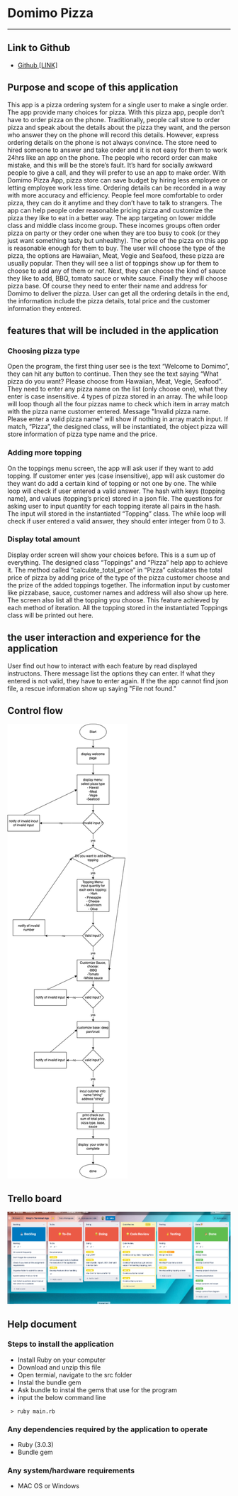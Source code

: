 # Domimo Pizza
------

## Link to Github
- [Github [LINK]](https://github.com/xinyirachel/RubyTermimalApp)

## Purpose and scope of this application

This app is a pizza ordering system for a single user to make a single order. The app provide many choices for pizza. With this pizza app, people don’t have to order pizza on the phone. Traditionally, people call store to order pizza and speak about the details about the pizza they want, and the person who answer they on the phone will record this details. However,  express ordering details on the phone is not always convince. The store need to hired someone to answer and take order and it is not easy for them to work 24hrs like an app on the phone. The people who record order can make mistake, and this will be the store’s fault. It’s hard for socially awkward people to give a call, and they will prefer to use an app to make order. With Domimo Pizza App, pizza store can save budget by hiring less employee or letting employee work less time. Ordering details can be recorded in a way with more accuracy and efficiency. People feel more comfortable to order pizza, they can do it anytime and they don’t have to talk to strangers. The app can help people order reasonable pricing pizza and customize the pizza they like to eat in a better way. The app targeting on lower middle class and middle class income group. These incomes groups often order pizza on party or they order one when they are too busy to cook (or they just want something tasty but unhealthy). The price of the pizza on this app is reasonable enough for them to buy. The user will choose the type of the pizza, the options are Hawaiian, Meat, Vegie and Seafood, these pizza are usually popular. Then they will see a list of toppings show up for them to choose to add any of them or not. Next, they can choose the kind of sauce they like to add, BBQ, tomato sauce or white sauce. Finally they will choose pizza base. Of course they need to enter their name and address for Domimo to deliver the pizza. User can get all the ordering details in the end, the information include the pizza details, total price and the customer information they entered. 

##  features that will be included in the application
### Choosing pizza type

Open the program, the first thing user see is the text “Welcome to Domimo”, they can hit any button to continue. Then they see the text saying “What pizza do you want? Please choose from Hawaiian, Meat, Vegie, Seafood”. They need to enter any pizza name on the list (only choose one), what they enter is case insensitive. 4 types of pizza stored in an array. The while loop will loop though all the four pizzas name to check which item in array match with the pizza name customer entered. Message "Invalid pizza name. Please enter a valid pizza name" will show if nothing in array match input. If match, “Pizza”, the designed class, will be instantiated, the object pizza will store information of pizza type name and the price. 

### Adding more topping

On the toppings menu screen, the app will ask user if they want to add topping. If customer enter yes (case insensitive), app will ask customer do they want do add a certain kind of topping or not one by one. The while loop will check if user entered a valid answer. The hash with keys (topping name), and values (topping’s price) stored in a json file. The questions for asking user to input quantity for each topping iterate all pairs in the hash. The input will stored in the instantiated “Topping” class. The while loop will check if user entered a valid answer, they should enter integer from 0 to 3.

### Display total amount

Display order screen will show your choices before. This is a sum up of everything. The designed class “Toppings” and “Pizza” help app to achieve it. The method called “calculate_total_price” in “Pizza” calculates the total price of pizza by adding price of the type of the pizza customer choose and the prize of the added toppings together.  The information input by customer like pizzabase, sauce, customer names and address will also show up here. The screen also list all the topping you choose. This feature achieved by each method of iteration. All the topping stored in the instantiated Toppings class will be printed out here.

## the user interaction and experience for the application
User find out how to interact with each feature by read displayed instructons. There message list the options they can enter. If what they entered is not valid, they have to enter again. If the the app cannot find json file, a rescue information show up saying "File not found." 

## Control flow
![alt_text](https://github.com/xinyirachel/RubyTermimalApp/blob/main/docs/flow.png)
## Trello board
![alt_text](https://github.com/xinyirachel/RubyTermimalApp/blob/main/docs/trello.png)
## Help document
### Steps to install the application 
- Install Ruby on your computer
- Download and unzip this file
- Open termial, navigate to the src folder
- Instal the bundle gem
- Ask bundle to instal the gems that use for the program
- input the below command line
```
 > ruby main.rb
```
### Any dependencies required by the application to operate
- Ruby (3.0.3)
- Bundle gem
### Any system/hardware requirements
- MAC OS or Windows




